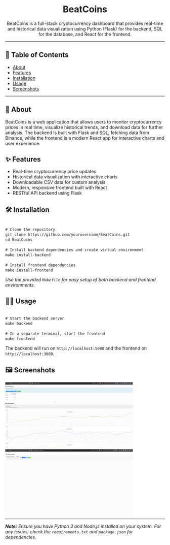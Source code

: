 <h1 align="center">BeatCoins</h1>
<p align="center">
  BeatCoins is a full-stack cryptocurrency dashboard that provides real-time and historical data visualization using Python (Flask) for the backend, SQL for the database, and React for the frontend.
</p>

<hr/>

<h2>📌 Table of Contents</h2>
<ul>
  <li><a href="#about">About</a></li>
  <li><a href="#features">Features</a></li>
  <li><a href="#installation">Installation</a></li>
  <li><a href="#usage">Usage</a></li>
  <li><a href="#screenshots">Screenshots</a></li>
</ul>

<hr/>

<h2 id="about">📖 About</h2>
<p>
BeatCoins is a web application that allows users to monitor cryptocurrency prices in real time, visualize historical trends, and download data for further analysis. The backend is built with Flask and SQL, fetching data from Binance, while the frontend is a modern React app for interactive charts and user experience.
</p>

<h2 id="features">✨ Features</h2>
<ul>
  <li>Real-time cryptocurrency price updates</li>
  <li>Historical data visualization with interactive charts</li>
  <li>Downloadable CSV data for custom analysis</li>
  <li>Modern, responsive frontend built with React</li>
  <li>RESTful API backend using Flask</li>
</ul>

<h2 id="installation">🛠️ Installation</h2>

<pre><code class="bash">
# Clone the repository
git clone https://github.com/yourusername/BeatCoins.git
cd BeatCoins

# Install backend dependencies and create virtual environment
make install-backend

# Install frontend dependencies
make install-frontend
</code></pre>

<p>
<em>Use the provided <code>Makefile</code> for easy setup of both backend and frontend environments.</em>
</p>

<h2 id="usage">👨‍💻 Usage</h2>

<pre><code class="bash">
# Start the backend server
make backend

# In a separate terminal, start the frontend
make frontend
</code></pre>

<p>
The backend will run on <code>http://localhost:5000</code> and the frontend on <code>http://localhost:3000</code>.
</p>

<h2 id="screenshots">🖼️ Screenshots</h2>
<p>
<!-- Add screenshots of your dashboard here -->
<img src="demo/demo1.gif" width="80%" alt="Real-Time" /><br>
<img src="demo/demo2.gif" width="80%" alt="Historial" /><br>
</p>

<hr/>

<p>
<em>
<b>Note:</b> Ensure you have Python 3 and Node.js installed on your system. For any issues, check the <code>requirements.txt</code> and <code>package.json</code> for dependencies.
</em>
</p>
